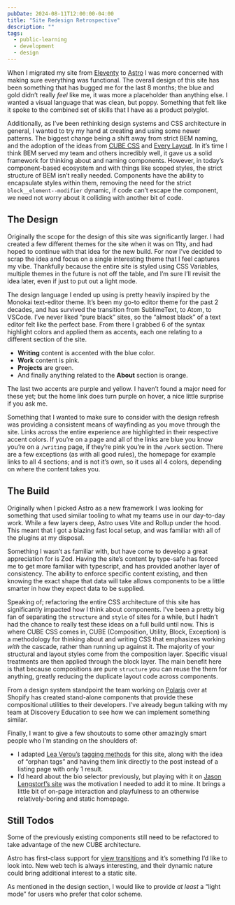 ```yaml
---
pubDate: 2024-08-11T12:00:00-04:00
title: "Site Redesign Retrospective"
description: ""
tags:
  - public-learning
  - development
  - design
---
```


When I migrated my site from [Eleventy](https://www.11ty.dev/) to [Astro](https://astro.build/) I was more concerned with making sure everything was functional. The overall design of this site has been something that has bugged me for the last 8 months; the blue and gold didn’t really _feel_ like me, it was more a placeholder than anything else. I wanted a visual language that was clean, but poppy. Something that felt like it spoke to the combined set of skills that I have as a product polyglot.

Additionally, as I’ve been rethinking design systems and CSS architecture in general, I wanted to try my hand at creating and using some newer patterns. The biggest change being a shift away from strict BEM naming, and the adoption of the ideas from [CUBE CSS](https://cube.fyi/) and [Every Layout](https://every-layout.dev/). In it’s time I think BEM served my team and others incredibly well, it gave us a solid framework for thinking about and naming components. However, in today’s component-based ecosystem and with things like scoped styles, the strict structure of BEM isn’t really needed. Components have the ability to encapsulate styles within them, removing the need for the strict `block__element--modifier` dynamic, if code can’t escape the component, we need not worry about it colliding with another bit of code.

## The Design

Originally the scope for the design of this site was significantly larger. I had created a few different themes for the site when it was on 11ty, and had hoped to continue with that idea for the new build. For now I’ve decided to scrap the idea and focus on a single interesting theme that I feel captures my vibe. Thankfully because the entire site is styled using CSS Variables, multiple themes in the future is not off the table, and I’m sure I’ll revisit the idea later, even if just to put out a light mode.

The design language I ended up using is pretty heavily inspired by the Monokai text-editor theme. It’s been my go-to editor theme for the past 2 decades, and has survived the transition from SublimeText, to Atom, to VSCode. I’ve never liked “pure black” sites, so the “almost black” of a text editor felt like the perfect base. From there I grabbed 6 of the syntax highlight colors and applied them as accents, each one relating to a different section of the site.

- **Writing** content is accented with the blue color.
- **Work** content is pink.
- **Projects** are green.
- And finally anything related to the **About** section is orange.

The last two accents are purple and yellow. I haven’t found a major need for these yet; but the home link does turn purple on hover, a nice little surprise if you ask me.

Something that I wanted to make sure to consider with the design refresh was providing a consistent means of wayfinding as you move through the site. Links across the entire experience are highlighted in their respective accent colors. If you’re on a page and all of the links are blue you know you’re on a `/writing` page, if they’re pink you’re in the `/work` section. There are a few exceptions (as with all good rules), the homepage for example links to all 4 sections; and is not it’s own, so it uses all 4 colors, depending on where the content takes you.

## The Build

Originally when I picked Astro as a new framework I was looking for something that used similar tooling to what my teams use in our day-to-day work. While a few layers deep, Astro uses Vite and Rollup under the hood. This meant that I got a blazing fast local setup, and was familiar with all of the plugins at my disposal.

Something I wasn’t as familiar with, but have come to develop a great appreciation for is Zod. Having the site’s content by type-safe has forced me to get more familiar with typescript, and has provided another layer of consistency. The ability to enforce specific content existing, and then knowing the exact shape that data will take allows components to be a little smarter in how they expect data to be supplied.

Speaking of; refactoring the entire CSS architecture of this site has significantly impacted how I think about components. I’ve been a pretty big fan of separating the `structure` and `style` of sites for a while, but I hadn’t had the chance to really test these ideas on a full build until now. This is where CUBE CSS comes in, CUBE (Composition, Utility, Block, Exception) is a methodology for thinking about and writing CSS that emphasizes working _with_ the cascade, rather than running up against it. The majority of your structural and layout styles come from the composition layer. Specific visual treatments are then applied through the block layer. The main benefit here is that because compositions are pure `structure` you can reuse the them for anything, greatly reducing the duplicate layout code across components.

From a design system standpoint the team working on [Polaris](https://polaris.shopify.com/components/layout-and-structure) over at Shopify has created stand-alone components that provide these compositional utilities to their developers. I’ve already begun talking with my team at Discovery Education to see how we can implement something similar.

Finally, I want to give a few shoutouts to some other amazingly smart people who I’m standing on the shoulders of:

- I adapted [Lea Verou’s](https://lea.verou.me/) [tagging methods](https://lea.verou.me/blog/2023/rethinking-categorization/#categories-vs-tags) for this site, along with the idea of “orphan tags” and having them link directly to the post instead of a listing page with only 1 result.
- I’d heard about the bio selector previously, but playing with it on [Jason Lengstorf’s site](https://jason.energy/) was the motivation I needed to add it to mine. It brings a little bit of on-page interaction and playfulness to an otherwise relatively-boring and static homepage.

## Still Todos

Some of the previously existing components still need to be refactored to take advantage of the new CUBE architecture.

Astro has first-class support for [view transitions](https://docs.astro.build/en/guides/view-transitions/) and it’s something I’d like to look into. New web tech is always interesting, and their dynamic nature could bring additional interest to a static site.

As mentioned in the design section, I would like to provide _at least_ a “light mode” for users who prefer that color scheme.
